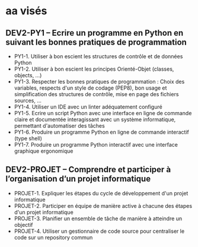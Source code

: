 # aa visés

## DEV2-PY1 – Ecrire un programme en Python en suivant les bonnes pratiques de programmation

- PY1-1. Utiliser à bon escient les structures de contrôle et de données Python
- PY1-2. Utiliser à bon escient les principes Orienté-Objet (classes, objects, ...)
- PY1-3. Respecter les bonnes pratiques de programmation : Choix des variables, respects d'un style de codage (PEP8), bon usage et simplification des structures de contrôle, mise en page des fichiers sources, ...
- PY1-4. Utiliser un IDE avec un linter adéquatement configuré
- PY1-5. Ecrire un script Python avec une interface en ligne de commande claire et documentée interagissant avec un système informatique, permettant d'automatiser des tâches
- PY1-6. Produire un programme Python en ligne de commande interactif (type shell)
- PY1-7. Produire un programme Python interactif avec une interface graphique ergonomique

## DEV2-PROJET – Comprendre et participer à l’organisation d’un projet informatique

- PROJET-1. Expliquer les étapes du cycle de développement d'un projet informatique
- PROJET-2. Participer en équipe de manière active à chacune des étapes d'un projet informatique
- PROJET-3. Planifier un ensemble de tâche de manière à atteindre un objectif
- PROJET-4. Utiliser un gestionnaire de code source pour centraliser le code sur un repository commun
